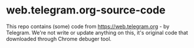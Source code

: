 # web.telegram.org-source-code
This repo contains (some) code from https://web.telegram.org - by Telegram. We're not write or update anything on this, it's original code that downloaded through Chrome debuger tool.
